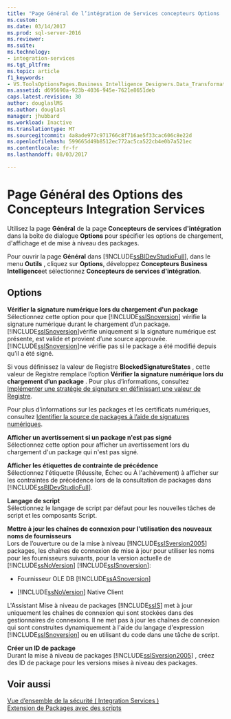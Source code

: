 ```yaml
---
title: "Page Général de l’intégration de Services concepteurs Options | Documents Microsoft"
ms.custom: 
ms.date: 03/14/2017
ms.prod: sql-server-2016
ms.reviewer: 
ms.suite: 
ms.technology:
- integration-services
ms.tgt_pltfrm: 
ms.topic: article
f1_keywords:
- VS.ToolsOptionsPages.Business_Intelligence_Designers.Data_Transformation_Designers.General
ms.assetid: d695690a-923b-4036-945e-7621e8651deb
caps.latest.revision: 30
author: douglaslMS
ms.author: douglasl
manager: jhubbard
ms.workload: Inactive
ms.translationtype: MT
ms.sourcegitcommit: 4a8ade977c971766c8f716ae5f33cac606c8e22d
ms.openlocfilehash: 599665d49b8512ec772ac5ca522cb4e0b7a521ec
ms.contentlocale: fr-fr
ms.lasthandoff: 08/03/2017

---
```

# <a name="general-page-of-integration-services-designers-options"></a>Page Général des Options des Concepteurs Integration Services
  Utilisez la page **Général** de la page **Concepteurs de services d'intégration** dans la boîte de dialogue **Options** pour spécifier les options de chargement, d'affichage et de mise à niveau des packages.  
  
 Pour ouvrir la page **Général** dans [!INCLUDE[ssBIDevStudioFull](../includes/ssbidevstudiofull-md.md)], dans le menu **Outils** , cliquez sur **Options**, développez **Concepteurs Business Intelligence**et sélectionnez **Concepteurs de services d'intégration**.  
  
## <a name="options"></a>Options  
 **Vérifier la signature numérique lors du chargement d'un package**  
 Sélectionnez cette option pour que [!INCLUDE[ssISnoversion](../includes/ssisnoversion-md.md)] vérifie la signature numérique durant le chargement d’un package. [!INCLUDE[ssISnoversion](../includes/ssisnoversion-md.md)]vérifie uniquement si la signature numérique est présente, est valide et provient d’une source approuvée. [!INCLUDE[ssISnoversion](../includes/ssisnoversion-md.md)]ne vérifie pas si le package a été modifié depuis qu’il a été signé.  
  
 Si vous définissez la valeur de Registre **BlockedSignatureStates** , cette valeur de Registre remplace l’option **Vérifier la signature numérique lors du chargement d’un package** . Pour plus d’informations, consultez [Implémenter une stratégie de signature en définissant une valeur de Registre](../integration-services/packages/implement-a-signing-policy-by-setting-a-registry-value.md).  
  
 Pour plus d’informations sur les packages et les certificats numériques, consultez [Identifier la source de packages à l’aide de signatures numériques](../integration-services/security/identify-the-source-of-packages-with-digital-signatures.md).  
  
 **Afficher un avertissement si un package n'est pas signé**  
 Sélectionnez cette option pour afficher un avertissement lors du chargement d'un package qui n'est pas signé.  
  
 **Afficher les étiquettes de contrainte de précédence**  
 Sélectionnez l'étiquette (Réussite, Échec ou À l'achèvement) à afficher sur les contraintes de précédence lors de la consultation de packages dans [!INCLUDE[ssBIDevStudioFull](../includes/ssbidevstudiofull-md.md)].  
  
 **Langage de script**  
 Sélectionnez le langage de script par défaut pour les nouvelles tâches de script et les composants Script.  
  
 **Mettre à jour les chaînes de connexion pour l'utilisation des nouveaux noms de fournisseurs**  
 Lors de l’ouverture ou de la mise à niveau [!INCLUDE[ssISversion2005](../includes/ssisversion2005-md.md)] packages, les chaînes de connexion de mise à jour pour utiliser les noms pour les fournisseurs suivants, pour la version actuelle de [!INCLUDE[ssNoVersion](../includes/ssnoversion-md.md)] [!INCLUDE[ssISnoversion](../includes/ssisnoversion-md.md)]:  
  
-   Fournisseur OLE DB [!INCLUDE[ssASnoversion](../includes/ssasnoversion-md.md)]  
  
-   [!INCLUDE[ssNoVersion](../includes/ssnoversion-md.md)] Native Client  
  
 L'Assistant Mise à niveau de packages [!INCLUDE[ssIS](../includes/ssis-md.md)] met à jour uniquement les chaînes de connexion qui sont stockées dans des gestionnaires de connexions. Il ne met pas à jour les chaînes de connexion qui sont construites dynamiquement à l'aide du langage d'expression [!INCLUDE[ssISnoversion](../includes/ssisnoversion-md.md)] ou en utilisant du code dans une tâche de script.  
  
 **Créer un ID de package**  
 Durant la mise à niveau de packages [!INCLUDE[ssISversion2005](../includes/ssisversion2005-md.md)] , créez des ID de package pour les versions mises à niveau des packages.  
  
## <a name="see-also"></a>Voir aussi  
 [Vue d’ensemble de la sécurité &#40; Integration Services &#41;](../integration-services/security/security-overview-integration-services.md)   
 [Extension de Packages avec des scripts](../integration-services/extending-packages-scripting/extending-packages-with-scripting.md)  
  
  

